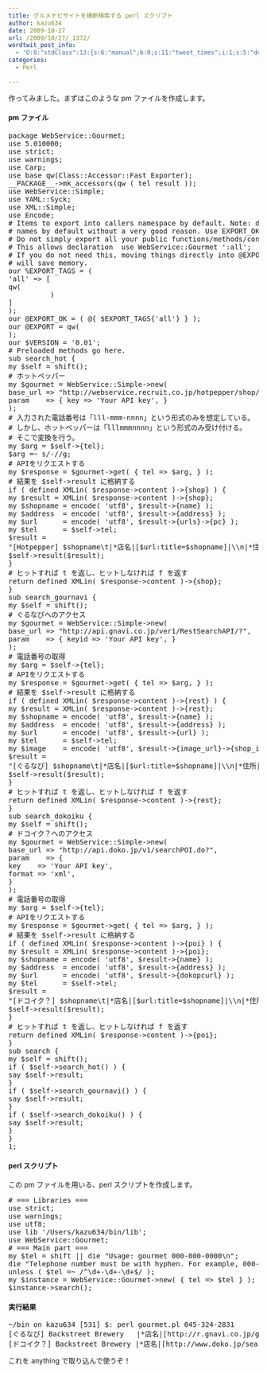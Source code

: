 ```yaml
---
title: グルメナビサイトを横断検索する perl スクリプト
author: kazu634
date: 2009-10-27
url: /2009/10/27/_1372/
wordtwit_post_info:
  - 'O:8:"stdClass":13:{s:6:"manual";b:0;s:11:"tweet_times";i:1;s:5:"delay";i:0;s:7:"enabled";i:1;s:10:"separation";s:2:"60";s:7:"version";s:3:"3.7";s:14:"tweet_template";b:0;s:6:"status";i:2;s:6:"result";a:0:{}s:13:"tweet_counter";i:2;s:13:"tweet_log_ids";a:1:{i:0;i:4875;}s:9:"hash_tags";a:0:{}s:8:"accounts";a:1:{i:0;s:7:"kazu634";}}'
categories:
  - Perl

---
```

<div class="section">
<p>
    作ってみました。まずはこのような pm ファイルを作成します。
</p>
  
<h4>
    pm ファイル
</h4>
  
<pre class="syntax-highlight">
<span class="synStatement">package</span><span class="synType"> WebService::Gourmet;</span>
<span class="synStatement">use </span><span class="synConstant">5.010000</span>;
<span class="synStatement">use strict</span>;
<span class="synStatement">use warnings</span>;
<span class="synStatement">use </span>Carp;
<span class="synStatement">use base</span> <span class="synConstant">qw(Class::Accessor::Fast Exporter)</span>;
__PACKAGE__-&#62;mk_accessors(qw ( tel result ));
<span class="synStatement">use </span>WebService::Simple;
<span class="synStatement">use </span>YAML::Syck;
<span class="synStatement">use </span>XML::Simple;
<span class="synStatement">use </span>Encode;
<span class="synComment"># Items to export into callers namespace by default. Note: do not export</span>
<span class="synComment"># names by default without a very good reason. Use EXPORT_OK instead.</span>
<span class="synComment"># Do not simply export all your public functions/methods/constants.</span>
<span class="synComment"># This allows declaration	use WebService::Gourmet ':all';</span>
<span class="synComment"># If you do not need this, moving things directly into @EXPORT or @EXPORT_OK</span>
<span class="synComment"># will save memory.</span>
<span class="synStatement">our</span> <span class="synIdentifier">%EXPORT_TAGS</span> = (
<span class="synConstant">'all'</span> =&#62; [
<span class="synConstant">qw(</span>
<span class="synConstant">          )</span>
]
);
<span class="synStatement">our</span> <span class="synIdentifier">@EXPORT_OK</span> = ( @{ <span class="synIdentifier">$EXPORT_TAGS</span>{<span class="synConstant">'all'</span>} } );
<span class="synStatement">our</span> <span class="synIdentifier">@EXPORT</span> = <span class="synConstant">qw(</span>
<span class="synConstant">)</span>;
<span class="synStatement">our</span> <span class="synIdentifier">$VERSION</span> = <span class="synConstant">'0.01'</span>;
<span class="synComment"># Preloaded methods go here.</span>
<span class="synStatement">sub</span><span class="synIdentifier"> search_hot </span>{
<span class="synStatement">my</span> <span class="synIdentifier">$self</span> = <span class="synStatement">shift</span>();
<span class="synComment"># ホットペッパー</span>
<span class="synStatement">my</span> <span class="synIdentifier">$gourmet</span> = WebService::Simple-&#62;<span class="synStatement">new</span>(
<span class="synConstant">base_url </span>=&#62; <span class="synConstant">&#34;http://webservice.recruit.co.jp/hotpepper/shop/v1/&#34;</span>,
<span class="synConstant">param    </span>=&#62; { <span class="synConstant">key </span>=&#62; <span class="synConstant">'Your API key'</span>, }
);
<span class="synComment"># 入力された電話番号は「lll-mmm-nnnn」という形式のみを想定している。</span>
<span class="synComment"># しかし、ホットペッパーは「lllmmmnnnn」という形式のみ受け付ける。</span>
<span class="synComment"># そこで変換を行う。</span>
<span class="synStatement">my</span> <span class="synIdentifier">$arg</span> = <span class="synIdentifier">$self</span>-&#62;{tel};
<span class="synIdentifier">$arg</span> =~ <span class="synStatement">s/</span><span class="synConstant">-</span><span class="synStatement">//g</span>;
<span class="synComment"># APIをリクエストする</span>
<span class="synStatement">my</span> <span class="synIdentifier">$response</span> = <span class="synIdentifier">$gourmet</span>-&#62;get( { <span class="synConstant">tel </span>=&#62; <span class="synIdentifier">$arg</span>, } );
<span class="synComment"># 結果を $self-&#62;result に格納する</span>
<span class="synStatement">if</span> ( <span class="synStatement">defined</span> XMLin( <span class="synIdentifier">$response</span>-&#62;content )-&#62;{shop} ) {
<span class="synStatement">my</span> <span class="synIdentifier">$result</span> = XMLin( <span class="synIdentifier">$response</span>-&#62;content )-&#62;{shop};
<span class="synStatement">my</span> <span class="synIdentifier">$shopname</span> = encode( <span class="synConstant">'utf8'</span>, <span class="synIdentifier">$result</span>-&#62;{name} );
<span class="synStatement">my</span> <span class="synIdentifier">$address</span>  = encode( <span class="synConstant">'utf8'</span>, <span class="synIdentifier">$result</span>-&#62;{address} );
<span class="synStatement">my</span> <span class="synIdentifier">$url</span>      = encode( <span class="synConstant">'utf8'</span>, <span class="synIdentifier">$result</span>-&#62;{urls}-&#62;{pc} );
<span class="synStatement">my</span> <span class="synIdentifier">$tel</span>      = <span class="synIdentifier">$self</span>-&#62;tel;
<span class="synIdentifier">$result</span> =
<span class="synConstant">&#34;[Hotpepper] </span><span class="synIdentifier">$shopname</span><span class="synSpecial">\t</span><span class="synConstant">|*店名|[</span><span class="synIdentifier">$url</span><span class="synConstant">:title=</span><span class="synIdentifier">$shopname</span><span class="synConstant">]|</span><span class="synSpecial">\\</span><span class="synConstant">n|*住所|</span><span class="synIdentifier">$address</span><span class="synConstant">|</span><span class="synSpecial">\\</span><span class="synConstant">n|*電話番号|</span><span class="synIdentifier">$tel</span><span class="synConstant">|&#34;</span>;
<span class="synIdentifier">$self</span>-&#62;result(<span class="synIdentifier">$result</span>);
}
<span class="synComment"># ヒットすれば t を返し、ヒットしなければ f を返す</span>
<span class="synStatement">return</span> <span class="synStatement">defined</span> XMLin( <span class="synIdentifier">$response</span>-&#62;content )-&#62;{shop};
}
<span class="synStatement">sub</span><span class="synIdentifier"> search_gournavi </span>{
<span class="synStatement">my</span> <span class="synIdentifier">$self</span> = <span class="synStatement">shift</span>();
<span class="synComment"># ぐるなびへのアクセス</span>
<span class="synStatement">my</span> <span class="synIdentifier">$gourmet</span> = WebService::Simple-&#62;<span class="synStatement">new</span>(
<span class="synConstant">base_url </span>=&#62; <span class="synConstant">&#34;http://api.gnavi.co.jp/ver1/RestSearchAPI/?&#34;</span>,
<span class="synConstant">param    </span>=&#62; { <span class="synConstant">keyid </span>=&#62; <span class="synConstant">'Your API key'</span>, }
);
<span class="synComment"># 電話番号の取得</span>
<span class="synStatement">my</span> <span class="synIdentifier">$arg</span> = <span class="synIdentifier">$self</span>-&#62;{tel};
<span class="synComment"># APIをリクエストする</span>
<span class="synStatement">my</span> <span class="synIdentifier">$response</span> = <span class="synIdentifier">$gourmet</span>-&#62;get( { <span class="synConstant">tel </span>=&#62; <span class="synIdentifier">$arg</span>, } );
<span class="synComment"># 結果を $self-&#62;result に格納する</span>
<span class="synStatement">if</span> ( <span class="synStatement">defined</span> XMLin( <span class="synIdentifier">$response</span>-&#62;content )-&#62;{rest} ) {
<span class="synStatement">my</span> <span class="synIdentifier">$result</span> = XMLin( <span class="synIdentifier">$response</span>-&#62;content )-&#62;{rest};
<span class="synStatement">my</span> <span class="synIdentifier">$shopname</span> = encode( <span class="synConstant">'utf8'</span>, <span class="synIdentifier">$result</span>-&#62;{name} );
<span class="synStatement">my</span> <span class="synIdentifier">$address</span>  = encode( <span class="synConstant">'utf8'</span>, <span class="synIdentifier">$result</span>-&#62;{address} );
<span class="synStatement">my</span> <span class="synIdentifier">$url</span>      = encode( <span class="synConstant">'utf8'</span>, <span class="synIdentifier">$result</span>-&#62;{url} );
<span class="synStatement">my</span> <span class="synIdentifier">$tel</span>      = <span class="synIdentifier">$self</span>-&#62;tel;
<span class="synStatement">my</span> <span class="synIdentifier">$image</span>    = encode( <span class="synConstant">'utf8'</span>, <span class="synIdentifier">$result</span>-&#62;{image_url}-&#62;{shop_image1} );
<span class="synIdentifier">$result</span> =
<span class="synConstant">&#34;[ぐるなび] </span><span class="synIdentifier">$shopname</span><span class="synSpecial">\t</span><span class="synConstant">|*店名|[</span><span class="synIdentifier">$url</span><span class="synConstant">:title=</span><span class="synIdentifier">$shopname</span><span class="synConstant">]|</span><span class="synSpecial">\\</span><span class="synConstant">n|*住所|</span><span class="synIdentifier">$address</span><span class="synConstant">|</span><span class="synSpecial">\\</span><span class="synConstant">n|*電話番号|</span><span class="synIdentifier">$tel</span><span class="synConstant">|</span><span class="synSpecial">\\</span><span class="synConstant">n|*画像|[</span><span class="synIdentifier">$image</span><span class="synConstant">:image:w300]&#34;</span>;
<span class="synIdentifier">$self</span>-&#62;result(<span class="synIdentifier">$result</span>);
}
<span class="synComment"># ヒットすれば t を返し、ヒットしなければ f を返す</span>
<span class="synStatement">return</span> <span class="synStatement">defined</span> XMLin( <span class="synIdentifier">$response</span>-&#62;content )-&#62;{rest};
}
<span class="synStatement">sub</span><span class="synIdentifier"> search_dokoiku </span>{
<span class="synStatement">my</span> <span class="synIdentifier">$self</span> = <span class="synStatement">shift</span>();
<span class="synComment"># ドコイク？へのアクセス</span>
<span class="synStatement">my</span> <span class="synIdentifier">$gourmet</span> = WebService::Simple-&#62;<span class="synStatement">new</span>(
<span class="synConstant">base_url </span>=&#62; <span class="synConstant">&#34;http://api.doko.jp/v1/searchPOI.do?&#34;</span>,
<span class="synConstant">param    </span>=&#62; {
<span class="synConstant">key    </span>=&#62; <span class="synConstant">'Your API key'</span>,
<span class="synConstant">format </span>=&#62; <span class="synConstant">'xml'</span>,
}
);
<span class="synComment"># 電話番号の取得</span>
<span class="synStatement">my</span> <span class="synIdentifier">$arg</span> = <span class="synIdentifier">$self</span>-&#62;{tel};
<span class="synComment"># APIをリクエストする</span>
<span class="synStatement">my</span> <span class="synIdentifier">$response</span> = <span class="synIdentifier">$gourmet</span>-&#62;get( { <span class="synConstant">tel </span>=&#62; <span class="synIdentifier">$arg</span>, } );
<span class="synComment"># 結果を $self-&#62;result に格納する</span>
<span class="synStatement">if</span> ( <span class="synStatement">defined</span> XMLin( <span class="synIdentifier">$response</span>-&#62;content )-&#62;{poi} ) {
<span class="synStatement">my</span> <span class="synIdentifier">$result</span> = XMLin( <span class="synIdentifier">$response</span>-&#62;content )-&#62;{poi};
<span class="synStatement">my</span> <span class="synIdentifier">$shopname</span> = encode( <span class="synConstant">'utf8'</span>, <span class="synIdentifier">$result</span>-&#62;{name} );
<span class="synStatement">my</span> <span class="synIdentifier">$address</span>  = encode( <span class="synConstant">'utf8'</span>, <span class="synIdentifier">$result</span>-&#62;{address} );
<span class="synStatement">my</span> <span class="synIdentifier">$url</span>      = encode( <span class="synConstant">'utf8'</span>, <span class="synIdentifier">$result</span>-&#62;{dokopcurl} );
<span class="synStatement">my</span> <span class="synIdentifier">$tel</span>      = <span class="synIdentifier">$self</span>-&#62;tel;
<span class="synIdentifier">$result</span> =
<span class="synConstant">&#34;[ドコイク？] </span><span class="synIdentifier">$shopname</span><span class="synSpecial">\t</span><span class="synConstant">|*店名|[</span><span class="synIdentifier">$url</span><span class="synConstant">:title=</span><span class="synIdentifier">$shopname</span><span class="synConstant">]|</span><span class="synSpecial">\\</span><span class="synConstant">n|*住所|</span><span class="synIdentifier">$address</span><span class="synConstant">|</span><span class="synSpecial">\\</span><span class="synConstant">n|*電話番号|</span><span class="synIdentifier">$tel</span><span class="synConstant">|&#34;</span>;
<span class="synIdentifier">$self</span>-&#62;result(<span class="synIdentifier">$result</span>);
}
<span class="synComment"># ヒットすれば t を返し、ヒットしなければ f を返す</span>
<span class="synStatement">return</span> <span class="synStatement">defined</span> XMLin( <span class="synIdentifier">$response</span>-&#62;content )-&#62;{poi};
}
<span class="synStatement">sub</span><span class="synIdentifier"> search </span>{
<span class="synStatement">my</span> <span class="synIdentifier">$self</span> = <span class="synStatement">shift</span>();
<span class="synStatement">if</span> ( <span class="synIdentifier">$self</span>-&#62;search_hot() ) {
say <span class="synIdentifier">$self</span>-&#62;result;
}
<span class="synStatement">if</span> ( <span class="synIdentifier">$self</span>-&#62;search_gournavi() ) {
say <span class="synIdentifier">$self</span>-&#62;result;
}
<span class="synStatement">if</span> ( <span class="synIdentifier">$self</span>-&#62;search_dokoiku() ) {
say <span class="synIdentifier">$self</span>-&#62;result;
}
}
<span class="synConstant">1</span>;
</pre>
  
<h4>
    perl スクリプト
</h4>
  
<p>
    この pm ファイルを用いる、perl スクリプトを作成します。
</p>
  
<pre class="syntax-highlight">
<span class="synComment"># === Libraries ===</span>
<span class="synStatement">use strict</span>;
<span class="synStatement">use warnings</span>;
<span class="synStatement">use utf8</span>;
<span class="synStatement">use lib</span> <span class="synConstant">'/Users/kazu634/bin/lib'</span>;
<span class="synStatement">use </span>WebService::Gourmet;
<span class="synComment"># === Main part ===</span>
<span class="synStatement">my</span> <span class="synIdentifier">$tel</span> = <span class="synStatement">shift</span> || <span class="synStatement">die</span> <span class="synConstant">&#34;Usage: gourmet 000-000-0000</span><span class="synSpecial">\n</span><span class="synConstant">&#34;</span>;
<span class="synStatement">die</span> <span class="synConstant">&#34;Telephone number must be with hyphen. For example, 000-000-0000&#34;</span>
<span class="synStatement">unless</span> ( <span class="synIdentifier">$tel</span> =~<span class="synStatement"> /</span><span class="synConstant">^</span><span class="synSpecial">\d+</span><span class="synConstant">-</span><span class="synSpecial">\d+</span><span class="synConstant">-</span><span class="synSpecial">\d+</span><span class="synConstant">$</span><span class="synStatement">/</span> );
<span class="synStatement">my</span> <span class="synIdentifier">$instance</span> = WebService::Gourmet-&#62;<span class="synStatement">new</span>( { <span class="synConstant">tel </span>=&#62; <span class="synIdentifier">$tel</span> } );
<span class="synIdentifier">$instance</span>-&#62;search();
</pre>
  
<h4>
    実行結果
</h4>
  
<pre class="syntax-highlight">
~/bin on kazu634 <span class="synStatement">[</span><span class="synConstant">531</span><span class="synStatement">]</span> $: perl gourmet.pl <span class="synConstant">045-324-2831</span>
<span class="synStatement">[</span>ぐるなび<span class="synStatement">]</span> Backstreet Brewery   <span class="synStatement">|</span>*店名<span class="synStatement">|[</span>http://r.gnavi.co.jp/g600174/?ak<span class="synStatement">=</span><span class="synConstant">VMPVyGdfIVYCrk8cr02oSYEV7QXvr8jhUTdC</span>%2Ba4dsB8%3D:title<span class="synStatement">=</span><span class="synConstant">Backstreet</span> Brewery<span class="synStatement">]|</span>\n<span class="synStatement">|</span>*住所<span class="synStatement">|</span>〒<span class="synConstant">220-0005</span> 神奈川県横浜市西区南幸<span class="synConstant">2-6-6</span> DD・Z-POINT1F<span class="synStatement">|</span>\n<span class="synStatement">|</span>*電話番号<span class="synStatement">|</span><span class="synConstant">045-324-2831</span><span class="synStatement">|</span>\n<span class="synStatement">|</span>*画像<span class="synStatement">|[</span>http://apicache.gnavi.co.jp/image/rest/index.php?img<span class="synStatement">=</span><span class="synConstant">g600174v</span>.jpg<span class="synStatement">&#38;</span>sid<span class="synStatement">=</span><span class="synConstant">g600174</span>:image:w300<span class="synStatement">]</span>
<span class="synStatement">[</span>ドコイク？<span class="synStatement">]</span> Backstreet Brewery <span class="synStatement">|</span>*店名<span class="synStatement">|[</span>http://www.doko.jp/search/shop/sc71233363/?vos<span class="synStatement">=</span><span class="synConstant">apidoko1</span>:title<span class="synStatement">=</span><span class="synConstant">Backstreet</span> Brewery<span class="synStatement">]|</span>\n<span class="synStatement">|</span>*住所<span class="synStatement">|</span>神奈川県横浜市西区南幸<span class="synConstant">2-6</span>-6DD・Z-POINT1F<span class="synStatement">|</span>\n<span class="synStatement">|</span>*電話番号<span class="synStatement">|</span><span class="synConstant">045-324-2831</span><span class="synStatement">|</span>
</pre>
  
<p>
    これを anything で取り込んで使うぞ！
</p>
</div>